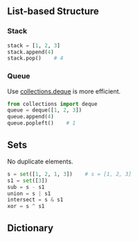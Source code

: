 ## List-based Structure
### Stack
```python 
stack = [1, 2, 3] 
stack.append(4)  
stack.pop()    # 4
```
### Queue
Use [collections.deque](https://docs.python.org/2/library/collections.html#collections.deque) is more efficient.
```python
from collections import deque
queue = deque([1, 2, 3])
queue.append(4)
queue.popleft()    # 1
```
## Sets
No duplicate elements.
```python
s = set([1, 2, 1, 3])    # s = [1, 2, 3]
s1 = set([3])
sub = s - s1                   
union = s | s1                   
intersect = s & s1
xor = s ^ s1
```
## Dictionary

